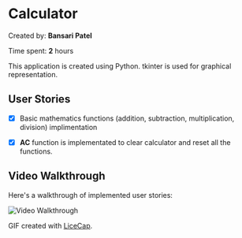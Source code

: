 # Calculator

Created by: **Bansari Patel**

Time spent: **2** hours

This application is created using Python. tkinter is used for graphical representation.

## User Stories

- [x] Basic mathematics functions (addition, subtraction, multiplication, division) implimentation
- [x] **AC** function is implementated to clear calculator and reset all the functions.
 


## Video Walkthrough 

Here's a walkthrough of implemented user stories:

<img src='http://i.imgur.com/TbNPSSH.gif' title='Video Walkthrough' width='' alt='Video Walkthrough' />

GIF created with [LiceCap](http://www.cockos.com/licecap/).
